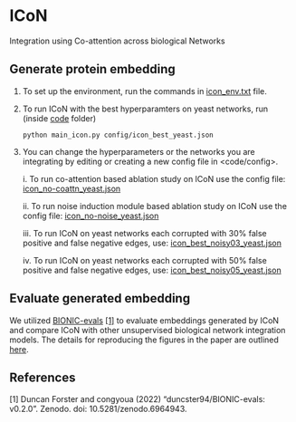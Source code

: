 # ICoN
Integration using Co-attention across biological Networks

## Generate protein embedding
1. To set up the environment, run the commands in [icon_env.txt](https://github.com/Murali-group/ICoN/blob/main/icon_env.txt) file.
2. To run ICoN with the best hyperparamters on yeast networks, run (inside [code](https://github.com/Murali-group/ICoN/tree/main/code) folder)
    ```
   python main_icon.py config/icon_best_yeast.json
   ```
4. You can change the hyperparameters or the networks you are integrating by editing or creating a new config file in <code/config>.

   i. To run co-attention based ablation study on ICoN use the config file: [icon_no-coattn_yeast.json](https://github.com/Murali-group/ICoN/blob/main/code/config/icon_no-coattn_yeast.json)
   
   ii. To run noise induction module based ablation study on ICoN use the config file: [icon_no-noise_yeast.json](https://github.com/Murali-group/ICoN/blob/main/code/config/icon_no-noise_yeast.json)

   iii. To run ICoN on yeast networks each corrupted with 30%  false positive and false negative edges, use:  [icon_best_noisy03_yeast.json](https://github.com/Murali-group/ICoN/blob/main/code/config/icon_best_noisy03_yeast.json)

   iv. To run ICoN on yeast networks each corrupted with 50%  false positive and false negative edges, use:  [icon_best_noisy05_yeast.json](https://github.com/Murali-group/ICoN/blob/main/code/config/icon_best_noisy05_yeast.json)

## Evaluate generated embedding
We utilized [BIONIC-evals](https://github.com/duncster94/BIONIC-evals) [[1]](#1) to evaluate embeddings generated by ICoN and compare ICoN with other unsupervised biological network integration models.
The details for reproducing the figures in the paper are outlined [here](https://github.com/Murali-group/ICoN/edit/main/eval/README.md).

## References
<a id="1">[1]</a> 
Duncan Forster and congyoua (2022) “duncster94/BIONIC-evals: v0.2.0”.
Zenodo. doi: 10.5281/zenodo.6964943.
